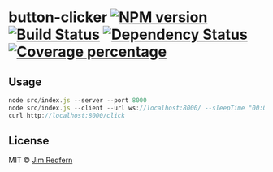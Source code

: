 # button-clicker [![NPM version][npm-image]][npm-url] [![Build Status][travis-image]][travis-url] [![Dependency Status][daviddm-image]][daviddm-url] [![Coverage percentage][coveralls-image]][coveralls-url]
> 

## Usage

```js
node src/index.js --server --port 8000
node src/index.js --client --url ws://localhost:8000/ --sleepTime "00:00" --keyToPress "a"
curl http://localhost:8000/click
```
## License

MIT © [Jim Redfern]()


[npm-image]: https://badge.fury.io/js/button-clicker.svg
[npm-url]: https://npmjs.org/package/button-clicker
[travis-image]: https://travis-ci.com/jmredfern/button-clicker.svg?branch=master
[travis-url]: https://travis-ci.com/jmredfern/button-clicker
[daviddm-image]: https://david-dm.org/jmredfern/button-clicker.svg?theme=shields.io
[daviddm-url]: https://david-dm.org/jmredfern/button-clicker
[coveralls-image]: https://coveralls.io/repos/jmredfern/button-clicker/badge.svg
[coveralls-url]: https://coveralls.io/r/jmredfern/button-clicker
